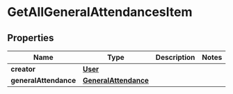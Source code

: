 
# GetAllGeneralAttendancesItem

## Properties
| Name | Type | Description | Notes |
| ------------ | ------------- | ------------- | ------------- |
| **creator** | [**User**](User.md) |  |  |
| **generalAttendance** | [**GeneralAttendance**](GeneralAttendance.md) |  |  |



